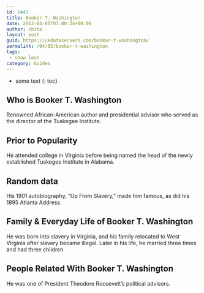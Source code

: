 ```yaml
---
id: 1441
title: Booker T. Washington
date: 2012-04-05T07:00:34+00:00
author: chito
layout: post
guid: https://ukdataservers.com/booker-t-washington/
permalink: /04/05/booker-t-washington
tags:
 - show love
category: Guides
---
```


* some text
{: toc}


## Who is  Booker T. Washington
                  
                  
                  
Renowned African-American author and presidential advisor who served as the director of the Tuskegee Institute.
                  
                
                
                
## Prior to Popularity 
                  
                  
                  
He attended college in Virginia before being named the head of the newly established Tuskegee Institute in Alabama.
                  
                
                
                
## Random data 
                  
                  
                  
His 1901 autobiography, &#8220;Up From Slavery,&#8221; made him famous, as did his 1895 Atlanta Address.
                  
                
                
                
## Family & Everyday Life of Booker T. Washington
                  
                  
                  
He was born into slavery in Virginia, and his family relocated to West Virginia after slavery became illegal. Later in his life, he married three times and had three children.
                  
                
                
                
## People Related With  Booker T. Washington
                  
                  
                  
He was one of President Theodore Roosevelt&#8217;s political advisors.
                  
                
              
            
          
          
          
    
    
  
